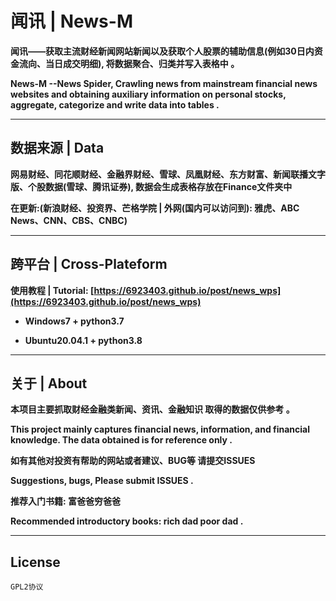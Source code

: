 # 闻讯 | News-M

**闻讯——获取主流财经新闻网站新闻以及获取个人股票的辅助信息(例如30日内资金流向、当日成交明细), 将数据聚合、归类并写入表格中 。**

**News-M --News Spider, Crawling news from mainstream financial news websites and obtaining auxiliary information on personal stocks, aggregate, categorize and write data into tables .**

---

## 数据来源 | Data

**网易财经、同花顺财经、金融界财经、雪球、凤凰财经、东方财富、新闻联播文字版、个股数据(雪球、腾讯证券), 数据会生成表格存放在Finance文件夹中**

**在更新:(新浪财经、投资界、芒格学院 | 外网(国内可以访问到): 雅虎、ABC News、CNN、CBS、CNBC)**

---

## 跨平台 | Cross-Plateform

**使用教程 | Tutorial: [https://6923403.github.io/post/news_wps](https://6923403.github.io/post/news_wps)**

- **Windows7 + python3.7**

- **Ubuntu20.04.1 + python3.8**

---

## 关于 | About

**本项目主要抓取财经金融类新闻、资讯、金融知识 取得的数据仅供参考 。**

**This project mainly captures financial news, information, and financial knowledge. The data obtained is for reference only .**

**如有其他对投资有帮助的网站或者建议、BUG等 请提交ISSUES**

**Suggestions, bugs, Please submit ISSUES .**

**推荐入门书籍: 富爸爸穷爸爸**

**Recommended introductory books: rich dad poor dad .**

---

## License

``GPL2协议``
